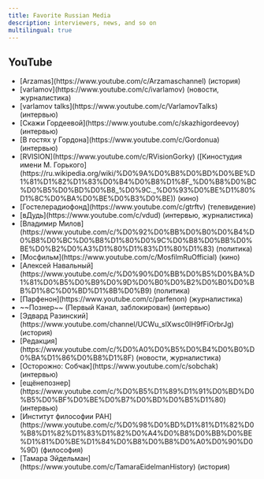 ```yaml
---
title: Favorite Russian Media
description: interviewers, news, and so on
multilingual: true
---
```


## YouTube

- <!-- Arzamas -->[Arzamas](https://www.youtube.com/c/Arzamaschannel) (история)
- <!-- Варламов -->[varlamov](https://www.youtube.com/c/ivarlamov) (новости, журналистика)
- <!-- Варламов Talks -->[varlamov talks](https://www.youtube.com/c/VarlamovTalks) (интервью)
- <!-- Гордеева -->[Скажи Гордеевой](https://www.youtube.com/c/skazhigordeevoy) (интервью)
- <!-- Гордон -->[В гостях у Гордона](https://www.youtube.com/c/Gordonua) (интервью)
- <!-- Горького-->[RVISION](https://www.youtube.com/c/RVisionGorky) ([Киностудия имени М. Горького](https://ru.wikipedia.org/wiki/%D0%9A%D0%B8%D0%BD%D0%BE%D1%81%D1%82%D1%83%D0%B4%D0%B8%D1%8F_%D0%B8%D0%BC%D0%B5%D0%BD%D0%B8_%D0%9C._%D0%93%D0%BE%D1%80%D1%8C%D0%BA%D0%BE%D0%B3%D0%BE)) (кино)
- <!-- Гостелерадиофонд -->[Гостелерадиофонд](https://www.youtube.com/c/gtrftv) (телевидение)
- <!-- Дудь -->[вДудь](https://www.youtube.com/c/vdud) (интервью, журналистика)
- <!-- Милов -->[Владимир Милов](https://www.youtube.com/c/%D0%92%D0%BB%D0%B0%D0%B4%D0%B8%D0%BC%D0%B8%D1%80%D0%9C%D0%B8%D0%BB%D0%BE%D0%B2%D0%A3%D1%80%D1%83%D1%80%D1%83) (политика)
- <!-- Мосфильм -->[Мосфильм](https://www.youtube.com/c/MosfilmRuOfficial) (кино)
- <!-- Навальный -->[Алексей Навальный](https://www.youtube.com/c/%D0%90%D0%BB%D0%B5%D0%BA%D1%81%D0%B5%D0%B9%D0%9D%D0%B0%D0%B2%D0%B0%D0%BB%D1%8C%D0%BD%D1%8B%D0%B9) (политика)
- <!-- Парфенов -->[Парфенон](https://www.youtube.com/c/parfenon) (журналистика)
- <!-- Познер -->~~Познер~~ (Первый Канал, заблокирован) (интервью)
- <!-- Разинский -->[Эдвард Разинский](https://www.youtube.com/channel/UCWu_slXwsc0IH9fFiOrbrJg) (история)
- <!-- Редакция -->[Редакция](https://www.youtube.com/c/%D0%A0%D0%B5%D0%B4%D0%B0%D0%BA%D1%86%D0%B8%D1%8F) (новости, журналистика)
- <!-- Собчак -->[Осторожно: Собчак](https://www.youtube.com/c/sobchak) (интервью)
- <!-- Солодников -->[ещёнепознер](https://www.youtube.com/c/%D0%B5%D1%89%D1%91%D0%BD%D0%B5%D0%BF%D0%BE%D0%B7%D0%BD%D0%B5%D1%80) (интервью)
- <!-- Философия -->[Институт философии РАН](https://www.youtube.com/c/%D0%98%D0%BD%D1%81%D1%82%D0%B8%D1%82%D1%83%D1%82%D0%A4%D0%B8%D0%BB%D0%BE%D1%81%D0%BE%D1%84%D0%B8%D0%B8%D0%A0%D0%90%D0%9D) (философия)
- <!-- Эйдельман -->[Тамара Эйдельман](https://www.youtube.com/c/TamaraEidelmanHistory) (история)
